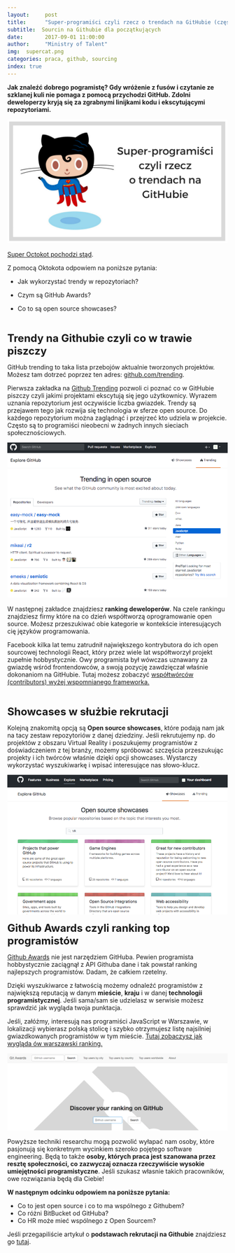 ```yaml
---
layout:     post
title:      "Super-programiści czyli rzecz o trendach na GitHubie (część 2)"
subtitle:  Sourcin na Githubie dla początkujących
date:       2017-09-01 11:00:00 
author:     "Ministry of Talent"
img:  supercat.png
categories: praca, github, sourcing
index: true
---
```


<b>Jak znaleźć dobrego pogramistę? Gdy wróżenie z fusów i czytanie ze szklanej kuli nie pomaga z pomocą przychodzi GitHub. Zdolni deweloperzy kryją się za zgrabnymi linijkami kodu i ekscytującymi repozytoriami. </b>

<img src="/images/supercat.png" class="img-responsive" alt="Picture">
 
<a href="https://octodex.github.com/okal-eltocat" target="_blank"> Super Octokot pochodzi stąd</a>.


Z pomocą Oktokota odpowiem na poniższe pytania:

- Jak wykorzystać trendy w repozytoriach? 

- Czym są GitHub Awards?

- Co to są open source showcases?

<br>


<b><font size="5,5">Trendy na Githubie czyli co w trawie piszczy</font></b>

GitHub trending to taka lista przebojów aktualnie tworzonych projektów. Możesz tam dotrzeć poprzez ten adres: <a href="https://github.com/trending" target="_blank">github.com/trending</a>. 

Pierwsza zakładka na <a href="https://github.com/trending" target="_blank">Github Trending</a> pozwoli ci poznać co w GitHubie piszczy czyli jakimi projektami ekscytują się jego użytkownicy. Wyrazem uznania repozytorium jest oczywiście liczba gwiazdek. Trendy są przejawem tego jak rozwija się technologia w sferze open source. Do każdego repozytorium można zaglądnąć i przejrzeć kto udziela w projekcie. Często są to programiści nieobecni w żadnych innych sieciach społecznościowych. 

<img src="/images/trending.png" class="img-responsive" alt="Picture">

W następnej zakładce znajdziesz <b>ranking deweloperów</b>. Na czele rankingu znajdziesz firmy które na co dzień współtworzą oprogramowanie open source. Możesz przeszukiwać obie kategorie w kontekście interesujących cię języków programowania.

Facebook kilka lat temu zatrudnił największego kontrybutora do ich open sourcowej technologii React, który przez wiele lat współtworzył projekt zupełnie hobbystycznie. Owy programista był wówczas uznawany za gwiazdę wśród frontendowców, a swoją pozycję zawdzięczał właśnie dokonaniom na GitHubie.
Tutaj możesz zobaczyć <a href="https://github.com/facebook/react/graphs/contributors" target="_blank"> współtwórców (contributors) wyżej wspomnianego frameworka.</a> 

<br>

<b><font size="5,5">Showcases w służbie rekrutacji</font></b>

Kolejną znakomitą opcją są <b>Open source showcases</b>, które podają nam jak na tacy zestaw repozytoriów z danej dziedziny. Jeśli rekrutujemy np. do projektów z obszaru Virtual Reality i poszukujemy programistów z doświadczeniem z tej branży, możemy spróbować szczęścia przeszukując projekty i ich twórców właśnie dzięki opcji showcases. Wystarczy wykorzystać wyszukiwarkę i wpisać interesujące nas słowo-klucz. 

<img src="/images/showcases.png" class="img-responsive" alt="Picture">

<br>


<b><font size="5,5">Github Awards czyli ranking top programistów</font></b>


<a href="http://git-awards.com/" target="_blank">Github Awards</a> nie jest narzędziem GitHuba. Pewien programista hobbystycznie zaciągnął z API Githuba dane i tak powstał ranking najlepszych programistów. Dadam, że całkiem rzetelny. 

Dzięki wyszukiwarce z łatwością możemy odnaleźć programistów z największą reputacją w danym <b>mieście</b>, <b>kraju</b> i w danej <b>technologii programistycznej</b>. Jeśli sama/sam sie udzielasz w serwisie możesz sprawdzić jak wygląda twoja punktacja.
 
Jeśli, załóżmy, interesują nas programiści JavaScript w Warszawie, w lokalizacji wybierasz polską stolicę i szybko otrzymujesz listę najsilniej gwiazdkowanych programistów w tym mieście. <a href="http://git-awards.com/users?utf8=%E2%9C%93&type=city&language=javascript&city=Warszawa" target="_blank">Tutaj zobaczysz jak wygląda ów warszawski ranking.</a>


<img src="/images/ranking.png" class="img-responsive" alt="Picture">

<br>

Powyższe techniki researchu mogą pozwolić wyłapać nam osoby, które pasjonują się konkretnym wycinkiem szeroko pojętego software engineering. Będą to także <b>osoby, których praca jest szanowana przez resztę społeczności, co zazwyczaj oznacza rzeczywiście wysokie umiejętności programistyczne</b>.  Jeśli szukasz własnie takich pracowników, owe rozwiązania będą dla Ciebie! 


<b>W następnym odcinku odpowiem na poniższe pytania:</b>

- Co to jest open source i co to ma wspólnego z Githubem?
- Co różni BitBucket od GitHuba?
- Co HR może mieć wspólnego z Open Sourcem?


Jeśli przegapiliście artykuł o <b>podstawach rekrutacji na Githubie</b> znajdziesz go <a href="http://ministryoftalent.co.uk/2017/08/08/sourcing-na-githubie/" target="_blank">tutaj</a>.